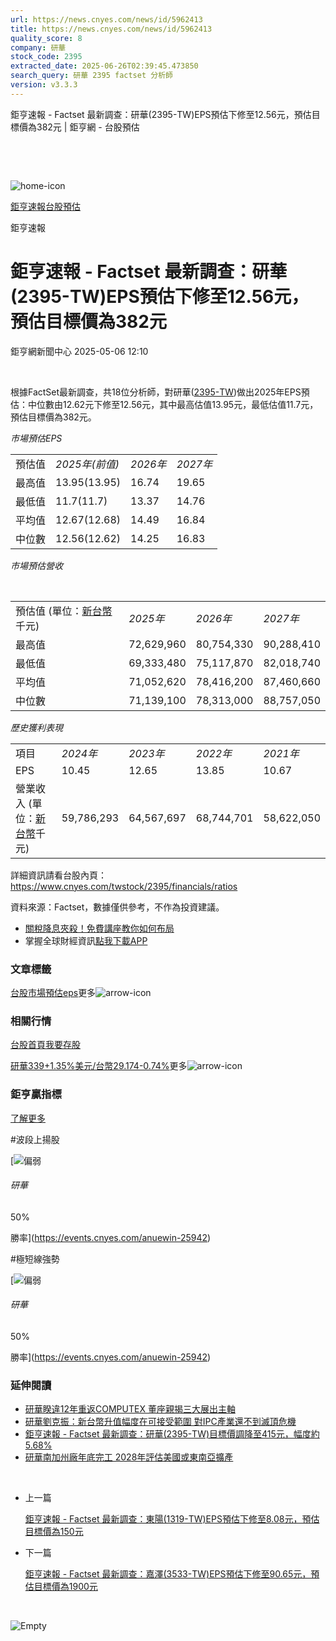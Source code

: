 ```yaml
---
url: https://news.cnyes.com/news/id/5962413
title: https://news.cnyes.com/news/id/5962413
quality_score: 8
company: 研華
stock_code: 2395
extracted_date: 2025-06-26T02:39:45.473850
search_query: 研華 2395 factset 分析師
version: v3.3.3
---
```


鉅亨速報 - Factset 最新調查：研華(2395-TW)EPS預估下修至12.56元，預估目標價為382元 | 鉅亨網 - 台股預估

‌

‌

![home-icon](/assets/icons/breadCrumb/symbol-icon-home.svg)

[鉅亨速報](/news/cat/anue_live)[台股預估](/news/cat/tw_forecast)

鉅亨速報

# 鉅亨速報 - Factset 最新調查：研華(2395-TW)EPS預估下修至12.56元，預估目標價為382元

鉅亨網新聞中心 2025-05-06 12:10

‌

根據FactSet最新調查，共18位分析師，對研華([2395-TW](https://www.cnyes.com/twstock/2395))做出2025年EPS預估：中位數由12.62元下修至12.56元，其中最高估值13.95元，最低估值11.7元，預估目標價為382元。

*市場預估EPS*

|  |  |  |  |
| --- | --- | --- | --- |
| 預估值 | *2025年(前值)* | *2026年* | *2027年* |
| 最高值 | 13.95(13.95) | 16.74 | 19.65 |
| 最低值 | 11.7(11.7) | 13.37 | 14.76 |
| 平均值 | 12.67(12.68) | 14.49 | 16.84 |
| 中位數 | 12.56(12.62) | 14.25 | 16.83 |

*市場預估營收*

‌

|  |  |  |  |
| --- | --- | --- | --- |
| 預估值 (單位：[新台幣](https://invest.cnyes.com/forex/detail/usdtwd)千元) | *2025年* | *2026年* | *2027年* |
| 最高值 | 72,629,960 | 80,754,330 | 90,288,410 |
| 最低值 | 69,333,480 | 75,117,870 | 82,018,740 |
| 平均值 | 71,052,620 | 78,416,200 | 87,460,660 |
| 中位數 | 71,139,100 | 78,313,000 | 88,757,050 |

*歷史獲利表現*

|  |  |  |  |  |
| --- | --- | --- | --- | --- |
| 項目 | *2024年* | *2023年* | *2022年* | *2021年* |
| EPS | 10.45 | 12.65 | 13.85 | 10.67 |
| 營業收入 (單位：[新台幣](https://invest.cnyes.com/forex/detail/usdtwd)千元) | 59,786,293 | 64,567,697 | 68,744,701 | 58,622,050 |

詳細資訊請看台股內頁：  
<https://www.cnyes.com/twstock/2395/financials/ratios>

資料來源：Factset，數據僅供參考，不作為投資建議。

* [關稅降息夾殺！免費講座教你如何布局](https://www.rsc.com.tw/Cnyes_RSC/SeminarBooking2025InvestmentOutlook.aspx?utm_source=anue&utm_medium=usstocks_end)
* 掌握全球財經資訊[點我下載APP](http://www.cnyes.com/app/?utm_source=mweb&utm_medium=HamMenuBanner&utm_campaign=fixed&utm_content=entr)

### 文章標籤

[台股](https://news.cnyes.com/tag/台股 "台股")[市場預估](https://news.cnyes.com/tag/市場預估 "市場預估")[eps](https://news.cnyes.com/tag/eps "eps")更多![arrow-icon](/assets/icons/arrows/arrow-down.svg)

### 相關行情

[台股首頁](https://www.cnyes.com/twstock)[我要存股](https://supr.link/8OHaU)

[研華339+1.35%](https://www.cnyes.com/twstock/2395)[美元/台幣29.174-0.74%](https://invest.cnyes.com/forex/detail/USDTWD)更多![arrow-icon](/assets/icons/arrows/arrow-down.svg)

### 鉅亨贏指標

[了解更多](https://events.cnyes.com/anuewin-25942)

#波段上揚股

[![偏弱](/assets/icons/win-indicator/short.svg)

###### 研華

50%

勝率](https://events.cnyes.com/anuewin-25942)

#極短線強勢

[![偏弱](/assets/icons/win-indicator/short.svg)

###### 研華

50%

勝率](https://events.cnyes.com/anuewin-25942)

### 延伸閱讀

* [研華睽違12年重返COMPUTEX 董座親揭三大展出主軸](/news/id/5961498)
* [研華劉克振：新台幣升值幅度在可接受範圍 對IPC產業還不到滅頂危機](/news/id/5960482)
* [鉅亨速報 - Factset 最新調查：研華(2395-TW)目標價調降至415元，幅度約5.68%](/news/id/5959090)
* [研華南加州廠年底完工 2028年評估美國或東南亞擴產](/news/id/5957520)

‌

* 上一篇

  [鉅亨速報 - Factset 最新調查：東陽(1319-TW)EPS預估下修至8.08元，預估目標價為150元](/news/id/5962909)
* 下一篇

  [鉅亨速報 - Factset 最新調查：嘉澤(3533-TW)EPS預估下修至90.65元，預估目標價為1900元](/news/id/5962200)

‌

![Empty](/assets/icons/skeleton/empty-image.svg)

‌